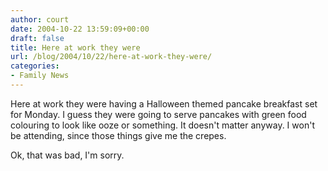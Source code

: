 ```yaml
---
author: court
date: 2004-10-22 13:59:09+00:00
draft: false
title: Here at work they were
url: /blog/2004/10/22/here-at-work-they-were/
categories:
- Family News
---
```


Here at work they were having a Halloween themed pancake breakfast set for Monday.  I guess they were going to serve pancakes with green food colouring to look like ooze or something.  It doesn't matter anyway.  I won't be attending, since those things give me the crepes.

Ok, that was bad, I'm sorry.
